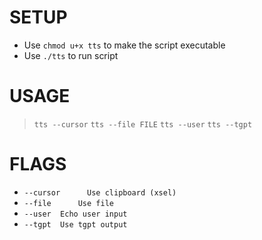 # SETUP
* Use `chmod u+x tts` to make the script executable
* Use `./tts` to run script

# USAGE
>  `tts --cursor`
>  `tts --file FILE`
>  `tts --user`
>  `tts --tgpt`
# FLAGS
-  `--cursor      Use clipboard (xsel)`
-  `--file      Use file`
-  `--user	Echo user input`
-  `--tgpt	Use tgpt output`
